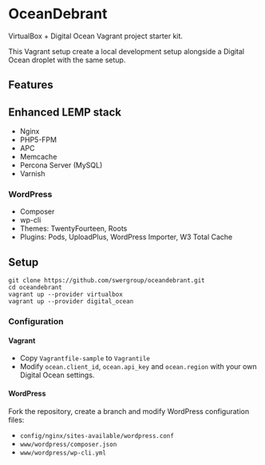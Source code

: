# OceanDebrant

VirtualBox + Digital Ocean Vagrant project starter kit.

This Vagrant setup create a local development setup alongside a Digital Ocean droplet with the same setup.

## Features

## Enhanced LEMP stack

* Nginx
* PHP5-FPM
* APC
* Memcache
* Percona Server (MySQL)
* Varnish

### WordPress

* Composer
* wp-cli
* Themes: TwentyFourteen, Roots
* Plugins: Pods, UploadPlus, WordPress Importer, W3 Total Cache 

## Setup

```
git clone https://github.com/swergroup/oceandebrant.git
cd oceandebrant
vagrant up --provider virtualbox
vagrant up --provider digital_ocean
```

### Configuration

#### Vagrant 

* Copy `Vagrantfile-sample` to `Vagrantile`
* Modify `ocean.client_id`, `ocean.api_key` and `ocean.region` with your own Digital Ocean settings.

#### WordPress

Fork the repository, create a branch and modify WordPress configuration files:

* `config/nginx/sites-available/wordpress.conf`
* `www/wordpress/composer.json`
* `www/wordpress/wp-cli.yml`


